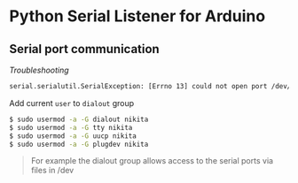 # Python Serial Listener for Arduino


## Serial port communication

*Troubleshooting*

```bash
serial.serialutil.SerialException: [Errno 13] could not open port /dev/ttyS2: [Errno 13] Permission denied: '/dev/ttyS2'
```

Add current `user` to `dialout` group

```bash
$ sudo usermod -a -G dialout nikita
$ sudo usermod -a -G tty nikita
$ sudo usermod -a -G uucp nikita
$ sudo usermod -a -G plugdev nikita
```

> For example the dialout group allows access to the serial ports via files in /dev
